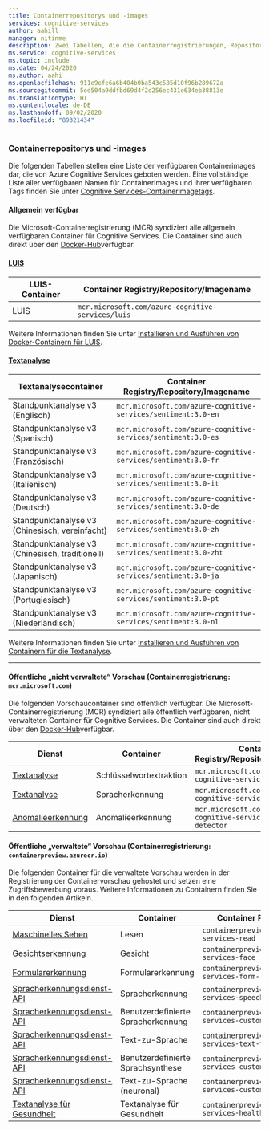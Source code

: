 ```yaml
---
title: Containerrepositorys und -images
services: cognitive-services
author: aahill
manager: nitinme
description: Zwei Tabellen, die die Containerregistrierungen, Repositorys und Imagenamen für alle Cognitive Service-Angebote darstellen.
ms.service: cognitive-services
ms.topic: include
ms.date: 04/24/2020
ms.author: aahi
ms.openlocfilehash: 911e9efe6a6b404b0ba543c585d10f96b289672a
ms.sourcegitcommit: 5ed504a9ddfbd69d4f2d256ec431e634eb38813e
ms.translationtype: HT
ms.contentlocale: de-DE
ms.lasthandoff: 09/02/2020
ms.locfileid: "89321434"
---
```

### <a name="container-repositories-and-images"></a>Containerrepositorys und -images

Die folgenden Tabellen stellen eine Liste der verfügbaren Containerimages dar, die von Azure Cognitive Services geboten werden. Eine vollständige Liste aller verfügbaren Namen für Containerimages und ihrer verfügbaren Tags finden Sie unter [Cognitive Services-Containerimagetags](../container-image-tags.md). 

#### <a name="generally-available"></a>Allgemein verfügbar 

Die Microsoft-Containerregistrierung (MCR) syndiziert alle allgemein verfügbaren Container für Cognitive Services. Die Container sind auch direkt über den [Docker-Hub](https://hub.docker.com/_/microsoft-azure-cognitive-services)verfügbar.

#### <a name="luis"></a>[LUIS](#tab/luis)

| LUIS-Container | Container Registry/Repository/Imagename |
|--|--|
| LUIS | `mcr.microsoft.com/azure-cognitive-services/luis` |

Weitere Informationen finden Sie unter [Installieren und Ausführen von Docker-Containern für LUIS](../../LUIS/luis-container-howto.md).

#### <a name="text-analytics"></a>[Textanalyse](#tab/text-analytics)

| Textanalysecontainer | Container Registry/Repository/Imagename |
|--|--|
| Standpunktanalyse v3 (Englisch) | `mcr.microsoft.com/azure-cognitive-services/sentiment:3.0-en` |
| Standpunktanalyse v3 (Spanisch) | `mcr.microsoft.com/azure-cognitive-services/sentiment:3.0-es` |
| Standpunktanalyse v3 (Französisch) | `mcr.microsoft.com/azure-cognitive-services/sentiment:3.0-fr` |
| Standpunktanalyse v3 (Italienisch) | `mcr.microsoft.com/azure-cognitive-services/sentiment:3.0-it` |
| Standpunktanalyse v3 (Deutsch) | `mcr.microsoft.com/azure-cognitive-services/sentiment:3.0-de` |
| Standpunktanalyse v3 (Chinesisch, vereinfacht) | `mcr.microsoft.com/azure-cognitive-services/sentiment:3.0-zh` |
| Standpunktanalyse v3 (Chinesisch, traditionell) | `mcr.microsoft.com/azure-cognitive-services/sentiment:3.0-zht` |
| Standpunktanalyse v3 (Japanisch) | `mcr.microsoft.com/azure-cognitive-services/sentiment:3.0-ja` |
| Standpunktanalyse v3 (Portugiesisch) | `mcr.microsoft.com/azure-cognitive-services/sentiment:3.0-pt` |
| Standpunktanalyse v3 (Niederländisch) | `mcr.microsoft.com/azure-cognitive-services/sentiment:3.0-nl` |

Weitere Informationen finden Sie unter [Installieren und Ausführen von Containern für die Textanalyse](../../text-analytics/how-tos/text-analytics-how-to-install-containers.md).

---

#### <a name="public-ungated-preview-container-registry-mcrmicrosoftcom"></a>Öffentliche „nicht verwaltete“ Vorschau (Containerregistrierung: `mcr.microsoft.com`)

Die folgenden Vorschaucontainer sind öffentlich verfügbar. Die Microsoft-Containerregistrierung (MCR) syndiziert alle öffentlich verfügbaren, nicht verwalteten Container für Cognitive Services. Die Container sind auch direkt über den [Docker-Hub](https://hub.docker.com/_/microsoft-azure-cognitive-services)verfügbar.

| Dienst | Container | Container Registry/Repository/Imagename |
|--|--|--|
| [Textanalyse](../../text-analytics/how-tos/text-analytics-how-to-install-containers.md) | Schlüsselwortextraktion | `mcr.microsoft.com/azure-cognitive-services/keyphrase` |
| [Textanalyse](../../text-analytics/how-tos/text-analytics-how-to-install-containers.md) | Spracherkennung | `mcr.microsoft.com/azure-cognitive-services/language` |
| [Anomalieerkennung](../../anomaly-detector/anomaly-detector-container-howto.md) | Anomalieerkennung | `mcr.microsoft.com/azure-cognitive-services/anomaly-detector` |

#### <a name="public-gated-preview-container-registry-containerpreviewazurecrio"></a>Öffentliche „verwaltete“ Vorschau (Containerregistrierung: `containerpreview.azurecr.io`)

Die folgenden Container für die verwaltete Vorschau werden in der Registrierung der Containervorschau gehostet und setzen eine Zugriffsbewerbung voraus. Weitere Informationen zu Containern finden Sie in den folgenden Artikeln.

| Dienst | Container | Container Registry/Repository/Imagename |
|--|--|--|
| [Maschinelles Sehen](../../Computer-vision/computer-vision-how-to-install-containers.md) | Lesen | `containerpreview.azurecr.io/microsoft/cognitive-services-read` |
| [Gesichtserkennung](../../face/face-how-to-install-containers.md) | Gesicht | `containerpreview.azurecr.io/microsoft/cognitive-services-face` |
| [Formularerkennung](https://go.microsoft.com/fwlink/?linkid=2083826&clcid=0x409) | Formularerkennung | `containerpreview.azurecr.io/microsoft/cognitive-services-form-recognizer` |
| [Spracherkennungsdienst-API](../../speech-service/speech-container-howto.md?tab=stt) | Spracherkennung | `containerpreview.azurecr.io/microsoft/cognitive-services-speech-to-text` |
| [Spracherkennungsdienst-API](../../speech-service/speech-container-howto.md?tab=cstt) | Benutzerdefinierte Spracherkennung | `containerpreview.azurecr.io/microsoft/cognitive-services-custom-speech-to-text` |
| [Spracherkennungsdienst-API](../../speech-service/speech-container-howto.md?tab=tts) | Text-zu-Sprache | `containerpreview.azurecr.io/microsoft/cognitive-services-text-to-speech` |
| [Spracherkennungsdienst-API](../../speech-service/speech-container-howto.md?tab=ctts) | Benutzerdefinierte Sprachsynthese | `containerpreview.azurecr.io/microsoft/cognitive-services-custom-text-to-speech` |
| [Spracherkennungsdienst-API](../../speech-service/speech-container-howto.md?tab=ntts) | Text-zu-Sprache (neuronal) | `containerpreview.azurecr.io/microsoft/cognitive-services-custom-text-to-speech` |
| [Textanalyse für Gesundheit](../../text-analytics/how-tos/text-analytics-how-to-install-containers.md?tabs=health) | Textanalyse für Gesundheit | `containerpreview.azurecr.io/microsoft/cognitive-services-healthcare` |
